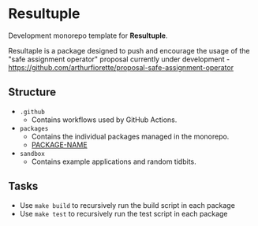 # Resultuple

Development monorepo template for **Resultuple**.

Resultaple is a package designed to push and encourage the usage of the "safe assignment operator" proposal currently under development - https://github.com/arthurfiorette/proposal-safe-assignment-operator

## Structure

- `.github`
  - Contains workflows used by GitHub Actions.
- `packages`
  - Contains the individual packages managed in the monorepo.
  - [PACKAGE-NAME](https://github.com/LankyMoose/Resultuple/blob/main/packages/lib)
- `sandbox`
  - Contains example applications and random tidbits.

## Tasks

- Use `make build` to recursively run the build script in each package
- Use `make test` to recursively run the test script in each package
